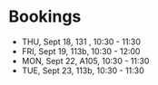 # Bookings

- THU, Sept 18, 131 , 10:30 - 11:30
- FRI, Sept 19, 113b, 10:30 - 12:00
- MON, Sept 22, A105, 10:30 - 11:30
- TUE, Sept 23, 113b, 10:30 - 11:30
